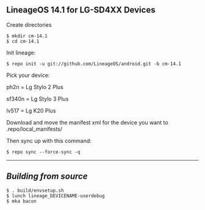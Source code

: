LineageOS 14.1 for LG-SD4XX Devices
------------------------------------

Create directories

	$ mkdir cm-14.1
	$ cd cm-14.1

Init lineage:

	$ repo init -u git://github.com/LineageOS/android.git -b cm-14.1
  

Pick your device:

ph2n = Lg Stylo 2 Plus

sf340n = Lg Stylo 3 Plus

lv517 = Lg K20 Plus

Download and move the manifest xml for the device you want to .repo/local_manifests/

Then sync up with this command:

	$ repo sync --force-sync -q

-------------
 
_Building from source_
---------------

	$ . build/envsetup.sh
	$ lunch lineage_DEVICENAME-userdebug
	$ mka bacon
